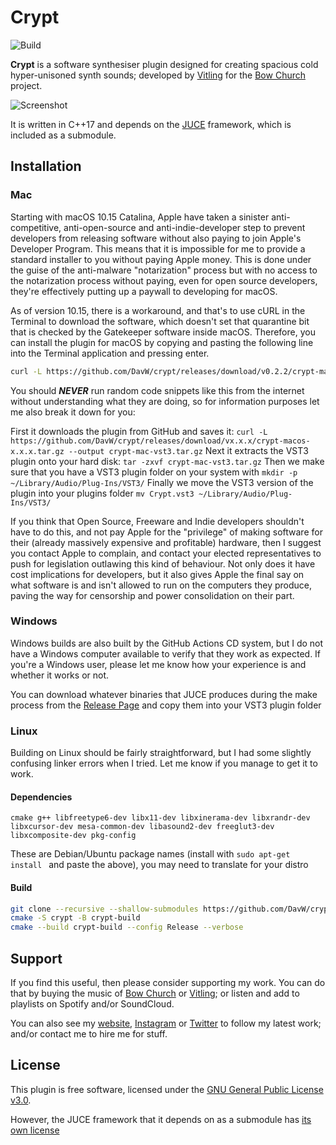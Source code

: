 
# Crypt
![Build](https://github.com/DavW/crypt/workflows/Build/badge.svg)

**Crypt** is a software synthesiser plugin designed for creating spacious cold hyper-unisoned
synth sounds; developed by [Vitling](https://www.vitling.xyz) for the [Bow Church](http://bowchurch.bandcamp.com/) project.

![Screenshot](https://github.com/DavW/crypt/blob/main/screenshot.jpg?raw=true)

It is written in C++17 and depends on the [JUCE](https://github.com/juce-framework/JUCE) framework, which is
included as a submodule.

## Installation

### Mac

Starting with macOS 10.15 Catalina, Apple have taken a sinister anti-competitive, anti-open-source and anti-indie-developer step to prevent
developers from releasing software without also paying to join Apple's Developer Program. This means that it is impossible
for me to provide a standard installer to you without paying Apple money. This is done under the guise of the anti-malware "notarization"
process but with no access to the notarization process without paying, even for open source developers, they're effectively
putting up a paywall to developing for macOS.

As of version 10.15, there is a workaround, and that's to use cURL in the Terminal to download the software, which doesn't
set that quarantine bit that is checked by the Gatekeeper software inside macOS. Therefore, you can install the plugin for macOS by copying and
pasting the following line into the Terminal application and pressing enter.

```sh
curl -L https://github.com/DavW/crypt/releases/download/v0.2.2/crypt-mac-vst3.tar.gz --output crypt-mac-vst3.tar.gz && tar -zxvf crypt-mac-vst3.tar.gz && mkdir -p ~/Library/Audio/Plug-Ins/VST3/ && mv Crypt.vst3 ~/Library/Audio/Plug-Ins/VST3/ && echo "Crypt VST3 plugin installed successfully"
```
You should ***NEVER*** run random code snippets like this from the internet without understanding what they are doing, so for information purposes let me also break it down for you:

First it downloads the plugin from GitHub and saves it:
`curl -L https://github.com/DavW/crypt/releases/download/vx.x.x/crypt-macos-x.x.x.tar.gz --output crypt-mac-vst3.tar.gz`
Next it extracts the VST3 plugin onto your hard disk: `tar -zxvf crypt-mac-vst3.tar.gz`
Then we make sure that you have a VST3 plugin folder on your system with `mkdir -p ~/Library/Audio/Plug-Ins/VST3/`
Finally we move the VST3 version of the plugin into your plugins folder
`mv Crypt.vst3 ~/Library/Audio/Plug-Ins/VST3/`

If you think that Open Source, Freeware and Indie developers shouldn't have to do this, and not pay Apple for the "privilege" of making software
for their (already massively expensive and profitable) hardware, then I suggest you contact Apple to complain, and contact your elected representatives
to push for legislation outlawing this kind of behaviour. Not only does it have cost implications for developers, but it also gives Apple the final
say on what software is and isn't allowed to run on the computers they produce, paving the way for censorship and power consolidation on their part.

### Windows

Windows builds are also built by the GitHub Actions CD system, but I do not have a Windows computer available to verify that they work
as expected. If you're a Windows user, please let me know how your experience is and whether it works or not.

You can download whatever binaries that JUCE produces during the make process from the [Release Page](https://github.com/DavW/crypt/releases) and copy them into your VST3 plugin folder


### Linux

Building on Linux should be fairly straightforward, but I had some slightly confusing linker errors when I tried. Let me know if you manage to get it to work.

#### Dependencies
```cmake g++ libfreetype6-dev libx11-dev libxinerama-dev libxrandr-dev libxcursor-dev mesa-common-dev libasound2-dev freeglut3-dev libxcomposite-dev pkg-config```

These are Debian/Ubuntu package names (install with `sudo apt-get install ` and paste the above), you may need to translate for your distro

#### Build

```bash
git clone --recursive --shallow-submodules https://github.com/DavW/crypt.git
cmake -S crypt -B crypt-build
cmake --build crypt-build --config Release --verbose
```

## Support

If you find this useful, then please consider supporting my work. You can do that by buying the music of [Bow Church](https://bowchurch.bandcamp.com)
or [Vitling](https://vitling.bandcamp.com); or listen and add to playlists on Spotify and/or SoundCloud.

You can also see my [website](https://www.vitling.xyz), [Instagram](https://instagram.com/vvitling) or [Twitter](https://twitter.com/vvitling) to follow
my latest work; and/or contact me to hire me for stuff.

## License

This plugin is free software, licensed under the [GNU General Public License v3.0](https://www.gnu.org/licenses/gpl-3.0.html). 

However, the JUCE framework that it depends on as a submodule has [its own license](https://github.com/juce-framework/JUCE/blob/master/LICENSE.md)